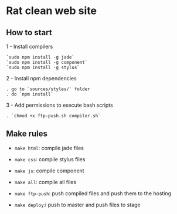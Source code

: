 # Rat clean web site

## How to start

  1 - Install compilers

    `sudo npm install -g jade`
    `sudo npm install -g component`
    `sudo npm install -g stylus`

  2 - Install npm dependencies

    . go to `sources/styles/` folder
    . do `npm install`

  3 - Add permissions to execute bash scripts

    . `chmod +x ftp-push.sh compiler.sh`

## Make rules

  - `make html`: compile jade files

  - `make css`: compile stylus files

  - `make js`: compile component

  - `make all`: compile all files

  - `make ftp-push`: push compiled files and push them to the hosting

  - `make deploy`:i push to master and push files to stage
